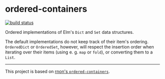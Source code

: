 # ordered-containers

[![build status](https://travis-ci.org/Y0hy0h/ordered-containers.svg?branch=master)](https://travis-ci.org/Y0hy0h/ordered-containers)

Ordered implementations of Elm's `Dict` and `Set` data structures.

The default implementations do not keep track of their item's ordering. `OrderedDict` or `OrderedSet`, however, will respect the insertion order when iterating over their items (using e. g. `map` or `fold`), or converting them to a `List`.

---

This project is based on [rnon's `ordered-containers`](https://github.com/rnons/ordered-containers).
